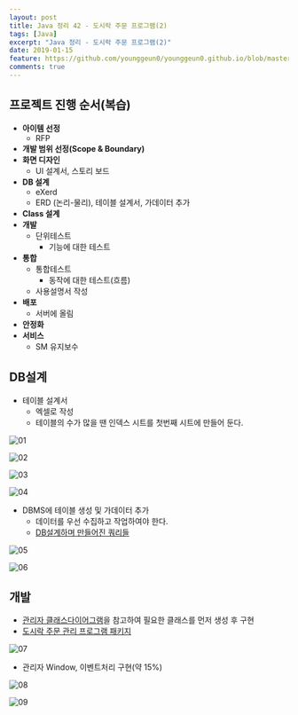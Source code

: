 ```yaml
---
layout: post
title: Java 정리 42 - 도시락 주문 프로그램(2)
tags: [Java]
excerpt: "Java 정리 - 도시락 주문 프로그램(2)"
date: 2019-01-15
feature: https://github.com/younggeun0/younggeun0.github.io/blob/master/_posts/img/java/JavaImageFeature.png?raw=true
comments: true
---
```


## 프로젝트 진행 순서(복습)

* **아이템 선정**
    * RFP
* **개발 범위 선정(Scope & Boundary)**
* **화면 디자인**
    * UI 설계서, 스토리 보드
* **DB 설계**
    * eXerd
    * ERD (논리-물리), 테이블 설계서, 가데이터 추가
* **Class 설계**
* **개발**
    * 단위테스트 
        * 기능에 대한 테스트
* **통합**
  * 통합테스트
    * 동작에 대한 테스트(흐름)
  * 사용설명서 작성
* **배포**
    * 서버에 올림
* **안정화**
* **서비스**
  * SM 유지보수

## DB설계

* 테이블 설계서
  * 엑셀로 작성
  * 테이블의 수가 많을 땐 인덱스 시트를 첫번째 시트에 만들어 둔다.

![01](https://github.com/younggeun0/younggeun0.github.io/blob/master/_posts/img/java/42/01.png?raw=true)

![02](https://github.com/younggeun0/younggeun0.github.io/blob/master/_posts/img/java/42/02.png?raw=true)


![03](https://github.com/younggeun0/younggeun0.github.io/blob/master/_posts/img/java/42/03.png?raw=true)


![04](https://github.com/younggeun0/younggeun0.github.io/blob/master/_posts/img/java/42/04.png?raw=true)


* DBMS에 테이블 생성 및 가데이터 추가
  * 데이터를 우선 수집하고 작업하여야 한다.
  * [DB설계하며 만들어진 쿼리들](https://github.com/younggeun0/SSangYoung/tree/master/dev/query/lunch)


![05](https://github.com/younggeun0/younggeun0.github.io/blob/master/_posts/img/java/42/05.png?raw=true)


![06](https://github.com/younggeun0/younggeun0.github.io/blob/master/_posts/img/java/42/06.png?raw=true)


## 개발

* [관리자 클래스다이어그램](https://github.com/younggeun0/younggeun0.github.io/blob/master/_posts/img/java/41/13.png?raw=true)을 참고하여 필요한 클래스를 먼저 생성 후 구현
* [도시락 주문 관리 프로그램 패키지](https://github.com/younggeun0/SSangYoung/tree/master/dev/workspace/lunch_prj/src/kr/co/sist/lunch)

![07](https://github.com/younggeun0/younggeun0.github.io/blob/master/_posts/img/java/42/07.png?raw=true)

* 관리자 Window, 이벤트처리 구현(약 15%)

![08](https://github.com/younggeun0/younggeun0.github.io/blob/master/_posts/img/java/42/08.png?raw=true)

![09](https://github.com/younggeun0/younggeun0.github.io/blob/master/_posts/img/java/42/09.png?raw=true)
